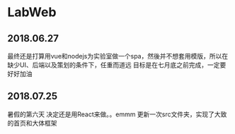 # LabWeb

## 2018.06.27

最终还是打算用vue和nodejs为实验室做一个spa，然後并不想套用模版，所以在缺少UI、后端以及策划的条件下，任重而道远
目标是在七月底之前完成，一定要好好加油


## 2018.07.25

暑假的第六天 决定还是用React来做。。emmm 更新一次src文件夹，实现了大致的首页和大体框架